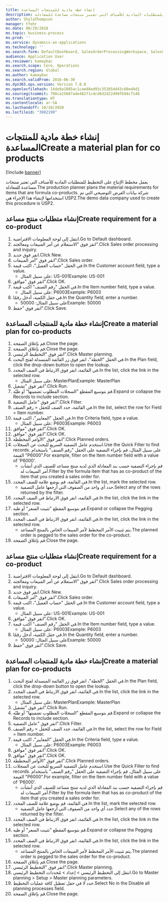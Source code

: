 ```yaml
---
title: إنشاء خطة مادية للمنتجات المساعدة
description: يعمل مخطط الإنتاج على التخطيط للمتطلبات المادية للأصناف التي تعتبر منتجات مساعدة للمعادلة.
author: ShylaThompson
manager: tfehr
ms.date: 08/29/2018
ms.topic: business-process
ms.prod: ''
ms.service: dynamics-ax-applications
ms.technology: ''
ms.search.form: DefaultDashboard, SalesOrderProcessingWorkspace, SalesCreateOrder, SalesTable, ReqCreatePlanWorkspace, ReqTransPlanCard, SysQueryForm, ReqTransPo
audience: Application User
ms.reviewer: kamaybac
ms.search.scope: Core, Operations
ms.search.region: Global
ms.author: kamaybac
ms.search.validFrom: 2016-06-30
ms.dyn365.ops.version: Version 7.0.0
ms.openlocfilehash: 14de9a1085ac1cae88ad93c35385dd43c60ed4d1
ms.sourcegitcommit: 708ca25687a4e48271cdcd6d2d22d99fb94cf140
ms.translationtype: HT
ms.contentlocale: ar-SA
ms.lasthandoff: 10/10/2020
ms.locfileid: "3982199"
---
```

# <a name="create-a-material-plan-for-co-products"></a><span data-ttu-id="06dd5-103">إنشاء خطة مادية للمنتجات المساعدة</span><span class="sxs-lookup"><span data-stu-id="06dd5-103">Create a material plan for co products</span></span>

[!include [banner](../../includes/banner.md)]

<span data-ttu-id="06dd5-104">يعمل مخطط الإنتاج على التخطيط للمتطلبات المادية للأصناف التي تعتبر منتجات مساعدة للمعادلة.</span><span class="sxs-lookup"><span data-stu-id="06dd5-104">The production planner plans the material requirements for items that are formula co-products.</span></span> <span data-ttu-id="06dd5-105">شركة بيانات العرض التوضيحي التي تم استخدامها لإنشاء هذا الإجراء هي USP2.</span><span class="sxs-lookup"><span data-stu-id="06dd5-105">The demo data company used to create this procedure is USP2.</span></span>


## <a name="create-requirement-for-a-co-product"></a><span data-ttu-id="06dd5-106">إنشاء متطلبات منتج مساعد</span><span class="sxs-lookup"><span data-stu-id="06dd5-106">Create requirement for a co-product</span></span>
1. <span data-ttu-id="06dd5-107">انتقل إلى لوحة المعلومات الافتراضية.</span><span class="sxs-lookup"><span data-stu-id="06dd5-107">Go to Default dashboard.</span></span>
2. <span data-ttu-id="06dd5-108">انقر فوق "الاستعلام عن أمر المبيعات ومعالجته‬".</span><span class="sxs-lookup"><span data-stu-id="06dd5-108">Click Sales order processing and inquiry.</span></span>
3. <span data-ttu-id="06dd5-109">انقر فوق جديد.</span><span class="sxs-lookup"><span data-stu-id="06dd5-109">Click New.</span></span>
4. <span data-ttu-id="06dd5-110">انقر فوق "أمر المبيعات".</span><span class="sxs-lookup"><span data-stu-id="06dd5-110">Click Sales order.</span></span>
5. <span data-ttu-id="06dd5-111">في الحقل "حساب العميل"، اكتب قيمة.</span><span class="sxs-lookup"><span data-stu-id="06dd5-111">In the Customer account field, type a value.</span></span>
    * <span data-ttu-id="06dd5-112">على سبيل المثال: US-001</span><span class="sxs-lookup"><span data-stu-id="06dd5-112">Example: US-001</span></span>  
6. <span data-ttu-id="06dd5-113">انقر فوق "موافق".</span><span class="sxs-lookup"><span data-stu-id="06dd5-113">Click OK.</span></span>
7. <span data-ttu-id="06dd5-114">في الحقل "رقم الصنف" اكتب قيمة.</span><span class="sxs-lookup"><span data-stu-id="06dd5-114">In the Item number field, type a value.</span></span>
    * <span data-ttu-id="06dd5-115">على سبيل المثال: P6003</span><span class="sxs-lookup"><span data-stu-id="06dd5-115">Example: P6003</span></span>  
8. <span data-ttu-id="06dd5-116">في حقل الكمية، أدخل رقمًا.</span><span class="sxs-lookup"><span data-stu-id="06dd5-116">In the Quantity field, enter a number.</span></span>
    * <span data-ttu-id="06dd5-117">على سبيل المثال: 50000</span><span class="sxs-lookup"><span data-stu-id="06dd5-117">Example: 50000</span></span>  
9. <span data-ttu-id="06dd5-118">انقر فوق "حفظ".</span><span class="sxs-lookup"><span data-stu-id="06dd5-118">Click Save.</span></span>

## <a name="create-a-material-plan-for-co-products"></a><span data-ttu-id="06dd5-119">إنشاء خطة مادية للمنتجات المساعدة</span><span class="sxs-lookup"><span data-stu-id="06dd5-119">Create a material plan for co-products</span></span>
1. <span data-ttu-id="06dd5-120">قم بإغلاق الصفحة.</span><span class="sxs-lookup"><span data-stu-id="06dd5-120">Close the page.</span></span>
2. <span data-ttu-id="06dd5-121">قم بإغلاق الصفحة.</span><span class="sxs-lookup"><span data-stu-id="06dd5-121">Close the page.</span></span>
3. <span data-ttu-id="06dd5-122">انقر فوق "التخطيط الرئيسي‬".</span><span class="sxs-lookup"><span data-stu-id="06dd5-122">Click Master planning.</span></span>
4. <span data-ttu-id="06dd5-123">في الحقل "الخطة"، انقر فوق زر القائمة المنسدلة لفتح البحث.</span><span class="sxs-lookup"><span data-stu-id="06dd5-123">In the Plan field, click the drop-down button to open the lookup.</span></span>
5. <span data-ttu-id="06dd5-124">في القائمة، انقر فوق الارتباط في الصف المحدد.</span><span class="sxs-lookup"><span data-stu-id="06dd5-124">In the list, click the link in the selected row.</span></span>
    * <span data-ttu-id="06dd5-125">على سبيل المثال: MasterPlan</span><span class="sxs-lookup"><span data-stu-id="06dd5-125">Example: MasterPlan</span></span>  
6. <span data-ttu-id="06dd5-126">انقر فوق "تشغيل".</span><span class="sxs-lookup"><span data-stu-id="06dd5-126">Click Run.</span></span>
7. <span data-ttu-id="06dd5-127">قم بتوسيع المقطع "السجلات المطلوب تضمينها‬‬" أو طيّه.</span><span class="sxs-lookup"><span data-stu-id="06dd5-127">Expand or collapse the Records to include section.</span></span>
8. <span data-ttu-id="06dd5-128">انقر فوق "عامل التصفية".</span><span class="sxs-lookup"><span data-stu-id="06dd5-128">Click Filter.</span></span>
9. <span data-ttu-id="06dd5-129">في القائمة، حدد الصف للحقل = رقم الصنف.</span><span class="sxs-lookup"><span data-stu-id="06dd5-129">In the list, select the row for Field = Item number.</span></span>
10. <span data-ttu-id="06dd5-130">في الحقل "المعايير"، اكتب قيمة.</span><span class="sxs-lookup"><span data-stu-id="06dd5-130">In the Criteria field, type a value.</span></span>
    * <span data-ttu-id="06dd5-131">على سبيل المثال: P6003</span><span class="sxs-lookup"><span data-stu-id="06dd5-131">Example: P6003</span></span>  
11. <span data-ttu-id="06dd5-132">انقر فوق "موافق".</span><span class="sxs-lookup"><span data-stu-id="06dd5-132">Click OK.</span></span>
12. <span data-ttu-id="06dd5-133">انقر فوق "موافق".</span><span class="sxs-lookup"><span data-stu-id="06dd5-133">Click OK.</span></span>
13. <span data-ttu-id="06dd5-134">انقر فوق "الأوامر المخططة".</span><span class="sxs-lookup"><span data-stu-id="06dd5-134">Click Planned orders.</span></span>
14. <span data-ttu-id="06dd5-135">استخدم عامل التصفية السريع للبحث عن السجلات.</span><span class="sxs-lookup"><span data-stu-id="06dd5-135">Use the Quick Filter to find records.</span></span> <span data-ttu-id="06dd5-136">على سبيل المثال، قم بإجراء التصفية على الحقل "رقم الصنف" باستخدام القيمة "P6000".</span><span class="sxs-lookup"><span data-stu-id="06dd5-136">For example, filter on the Item number field with a value of 'P6000'.</span></span>
    * <span data-ttu-id="06dd5-137">قم بإجراء التصفية حسب بند المعادلة الذي لديه منتج مساعد للصنف الذي أنشأت أمر المبيعات له.</span><span class="sxs-lookup"><span data-stu-id="06dd5-137">Filter by the formula item that has as co-product of the item that you created a sales order for.</span></span>  
15. <span data-ttu-id="06dd5-138">في القائمة، قم بوضع علامة للصف المحدد.</span><span class="sxs-lookup"><span data-stu-id="06dd5-138">In the list, mark the selected row.</span></span>
    * <span data-ttu-id="06dd5-139">حدد أي واحد من الصفوف التي أرجعها عامل التصفية.</span><span class="sxs-lookup"><span data-stu-id="06dd5-139">Select any of the rows returned by the filter.</span></span>  
16. <span data-ttu-id="06dd5-140">في القائمة، انقر فوق الارتباط في الصف المحدد.</span><span class="sxs-lookup"><span data-stu-id="06dd5-140">In the list, click the link in the selected row.</span></span>
17. <span data-ttu-id="06dd5-141">قم بتوسيع المقطع "تثبيت السعر" أو طيه.</span><span class="sxs-lookup"><span data-stu-id="06dd5-141">Expand or collapse the Pegging section.</span></span>
18. <span data-ttu-id="06dd5-142">في القائمة، انقر فوق الارتباط في الصف المحدد.</span><span class="sxs-lookup"><span data-stu-id="06dd5-142">In the list, click the link in the selected row.</span></span>
    * <span data-ttu-id="06dd5-143">يتم تثبيت الأمر المخطط لأمر المبيعات الخاص بالمنتج المساعد.</span><span class="sxs-lookup"><span data-stu-id="06dd5-143">The planned order is pegged to the sales order for the co-product.</span></span>  
19. <span data-ttu-id="06dd5-144">قم بإغلاق الصفحة.</span><span class="sxs-lookup"><span data-stu-id="06dd5-144">Close the page.</span></span>

## <a name="create-requirement-for-a-co-product"></a><span data-ttu-id="06dd5-145">إنشاء متطلبات منتج مساعد</span><span class="sxs-lookup"><span data-stu-id="06dd5-145">Create requirement for a co-product</span></span>
1. <span data-ttu-id="06dd5-146">انتقل إلى لوحة المعلومات الافتراضية.</span><span class="sxs-lookup"><span data-stu-id="06dd5-146">Go to Default dashboard.</span></span>
2. <span data-ttu-id="06dd5-147">انقر فوق "الاستعلام عن أمر المبيعات ومعالجته‬".</span><span class="sxs-lookup"><span data-stu-id="06dd5-147">Click Sales order processing and inquiry.</span></span>
3. <span data-ttu-id="06dd5-148">انقر فوق جديد.</span><span class="sxs-lookup"><span data-stu-id="06dd5-148">Click New.</span></span>
4. <span data-ttu-id="06dd5-149">انقر فوق "أمر المبيعات".</span><span class="sxs-lookup"><span data-stu-id="06dd5-149">Click Sales order.</span></span>
5. <span data-ttu-id="06dd5-150">في الحقل "حساب العميل"، اكتب قيمة.</span><span class="sxs-lookup"><span data-stu-id="06dd5-150">In the Customer account field, type a value.</span></span>
    * <span data-ttu-id="06dd5-151">على سبيل المثال: US-001</span><span class="sxs-lookup"><span data-stu-id="06dd5-151">Example: US-001</span></span>  
6. <span data-ttu-id="06dd5-152">انقر فوق "موافق".</span><span class="sxs-lookup"><span data-stu-id="06dd5-152">Click OK.</span></span>
7. <span data-ttu-id="06dd5-153">في الحقل "رقم الصنف" اكتب قيمة.</span><span class="sxs-lookup"><span data-stu-id="06dd5-153">In the Item number field, type a value.</span></span>
    * <span data-ttu-id="06dd5-154">على سبيل المثال: P6003</span><span class="sxs-lookup"><span data-stu-id="06dd5-154">Example: P6003</span></span>  
8. <span data-ttu-id="06dd5-155">في حقل الكمية، أدخل رقمًا.</span><span class="sxs-lookup"><span data-stu-id="06dd5-155">In the Quantity field, enter a number.</span></span>
    * <span data-ttu-id="06dd5-156">على سبيل المثال: 50000</span><span class="sxs-lookup"><span data-stu-id="06dd5-156">Example: 50000</span></span>  
9. <span data-ttu-id="06dd5-157">انقر فوق "حفظ".</span><span class="sxs-lookup"><span data-stu-id="06dd5-157">Click Save.</span></span>

## <a name="create-a-material-plan-for-co-products"></a><span data-ttu-id="06dd5-158">إنشاء خطة مادية للمنتجات المساعدة</span><span class="sxs-lookup"><span data-stu-id="06dd5-158">Create a material plan for co-products</span></span>
1. <span data-ttu-id="06dd5-159">في الحقل "الخطة"، انقر فوق زر القائمة المنسدلة لفتح البحث.</span><span class="sxs-lookup"><span data-stu-id="06dd5-159">In the Plan field, click the drop-down button to open the lookup.</span></span>
2. <span data-ttu-id="06dd5-160">في القائمة، انقر فوق الارتباط في الصف المحدد.</span><span class="sxs-lookup"><span data-stu-id="06dd5-160">In the list, click the link in the selected row.</span></span>
    * <span data-ttu-id="06dd5-161">على سبيل المثال: MasterPlan</span><span class="sxs-lookup"><span data-stu-id="06dd5-161">Example: MasterPlan</span></span>  
3. <span data-ttu-id="06dd5-162">انقر فوق "تشغيل".</span><span class="sxs-lookup"><span data-stu-id="06dd5-162">Click Run.</span></span>
4. <span data-ttu-id="06dd5-163">قم بتوسيع المقطع "السجلات المطلوب تضمينها‬‬" أو طيّه.</span><span class="sxs-lookup"><span data-stu-id="06dd5-163">Expand or collapse the Records to include section.</span></span>
5. <span data-ttu-id="06dd5-164">انقر فوق "عامل التصفية".</span><span class="sxs-lookup"><span data-stu-id="06dd5-164">Click Filter.</span></span>
6. <span data-ttu-id="06dd5-165">في القائمة، حدد الصف للحقل = رقم الصنف.</span><span class="sxs-lookup"><span data-stu-id="06dd5-165">In the list, select the row for Field = Item number.</span></span>
7. <span data-ttu-id="06dd5-166">في الحقل "المعايير"، اكتب قيمة.</span><span class="sxs-lookup"><span data-stu-id="06dd5-166">In the Criteria field, type a value.</span></span>
    * <span data-ttu-id="06dd5-167">على سبيل المثال: P6003</span><span class="sxs-lookup"><span data-stu-id="06dd5-167">Example: P6003</span></span>  
8. <span data-ttu-id="06dd5-168">انقر فوق "موافق".</span><span class="sxs-lookup"><span data-stu-id="06dd5-168">Click OK.</span></span>
9. <span data-ttu-id="06dd5-169">انقر فوق "موافق".</span><span class="sxs-lookup"><span data-stu-id="06dd5-169">Click OK.</span></span>
10. <span data-ttu-id="06dd5-170">انقر فوق "الأوامر المخططة".</span><span class="sxs-lookup"><span data-stu-id="06dd5-170">Click Planned orders.</span></span>
11. <span data-ttu-id="06dd5-171">استخدم عامل التصفية السريع للبحث عن السجلات.</span><span class="sxs-lookup"><span data-stu-id="06dd5-171">Use the Quick Filter to find records.</span></span> <span data-ttu-id="06dd5-172">على سبيل المثال، قم بإجراء التصفية على الحقل "رقم الصنف" باستخدام القيمة "P6000".</span><span class="sxs-lookup"><span data-stu-id="06dd5-172">For example, filter on the Item number field with a value of 'P6000'.</span></span>
    * <span data-ttu-id="06dd5-173">قم بإجراء التصفية حسب بند المعادلة الذي لديه منتج مساعد للصنف الذي أنشأت أمر المبيعات له.</span><span class="sxs-lookup"><span data-stu-id="06dd5-173">Filter by the formula item that has as co-product of the item that you created a sales order for.</span></span>  
12. <span data-ttu-id="06dd5-174">في القائمة، قم بوضع علامة للصف المحدد.</span><span class="sxs-lookup"><span data-stu-id="06dd5-174">In the list, mark the selected row.</span></span>
    * <span data-ttu-id="06dd5-175">حدد أي واحد من الصفوف التي أرجعها عامل التصفية.</span><span class="sxs-lookup"><span data-stu-id="06dd5-175">Select any of the rows returned by the filter.</span></span>  
13. <span data-ttu-id="06dd5-176">في القائمة، انقر فوق الارتباط في الصف المحدد.</span><span class="sxs-lookup"><span data-stu-id="06dd5-176">In the list, click the link in the selected row.</span></span>
14. <span data-ttu-id="06dd5-177">قم بتوسيع المقطع "تثبيت السعر" أو طيه.</span><span class="sxs-lookup"><span data-stu-id="06dd5-177">Expand or collapse the Pegging section.</span></span>
15. <span data-ttu-id="06dd5-178">في القائمة، انقر فوق الارتباط في الصف المحدد.</span><span class="sxs-lookup"><span data-stu-id="06dd5-178">In the list, click the link in the selected row.</span></span>
    * <span data-ttu-id="06dd5-179">يتم تثبيت الأمر المخطط لأمر المبيعات الخاص بالمنتج المساعد.</span><span class="sxs-lookup"><span data-stu-id="06dd5-179">The planned order is pegged to the sales order for the co-product.</span></span>  
16. <span data-ttu-id="06dd5-180">قم بإغلاق الصفحة.</span><span class="sxs-lookup"><span data-stu-id="06dd5-180">Close the page.</span></span>
17. <span data-ttu-id="06dd5-181">انقر فوق "التخطيط الرئيسي‬".</span><span class="sxs-lookup"><span data-stu-id="06dd5-181">Click Master planning.</span></span>
18. <span data-ttu-id="06dd5-182">انتقل إلى التخطيط الرئيسي > إعداد > مُحددات التخطيط الرئيسي.</span><span class="sxs-lookup"><span data-stu-id="06dd5-182">Go to Master planning > Setup > Master planning parameters.</span></span>
19. <span data-ttu-id="06dd5-183">حدد لا في حقل تعطيل كافة عمليات التخطيط.</span><span class="sxs-lookup"><span data-stu-id="06dd5-183">Select No in the Disable all planning processes field.</span></span>
20. <span data-ttu-id="06dd5-184">قم بإغلاق الصفحة.</span><span class="sxs-lookup"><span data-stu-id="06dd5-184">Close the page.</span></span>

